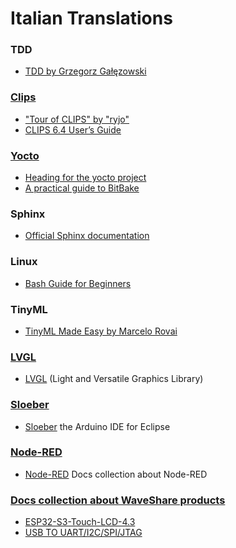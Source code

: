# Italian Translations

### TDD
*  [TDD by Grzegorz Gałęzowski](https://github.com/grzesiek-galezowski/tdd-ebook)

### [Clips](https://www.clipsrules.net)
*  ["Tour of CLIPS" by "ryjo"](https://ryjo.codes/tour-of-clips.html#)
*  [CLIPS 6.4 User’s Guide](https://www.clipsrules.net/documentation/v641/bpg641.pdf)

### [Yocto](https://www.yoctoproject.org/)
*  [Heading for the yocto project](https://github.com/CollaborativeWritersHub/heading-for-the-yocto-project)
*  [A practical guide to BitBake](https://a4z.gitlab.io/docs/BitBake/guide.html)

### Sphinx
*  [Official Sphinx documentation](https://www.sphinx-doc.org)

### Linux
*  [Bash Guide for Beginners](https://tldp.org/LDP/Bash-Beginners-Guide/html/index.html)

### TinyML
*  [TinyML Made Easy by Marcelo Rovai](https://github.com/Mjrovai/TinyML_Made_Easy_NiclaV_eBook.git)

### [LVGL](https://lvgl.io/)
*  [LVGL](https://lvgl.io/) (Light and Versatile Graphics Library)

### [Sloeber](https://github.com/Sloeber/arduino-eclipse-plugin)
*  [Sloeber](https://github.com/Sloeber/arduino-eclipse-plugin) the Arduino IDE for Eclipse 

### [Node-RED](https://nodered.org/docs/)
*  [Node-RED](https://nodered.org/docs/) Docs collection about Node-RED

### [Docs collection about WaveShare products](https://www.waveshare.com/)
*  [ESP32-S3-Touch-LCD-4.3](https://www.waveshare.com/wiki/ESP32-S3-Touch-LCD-4.3)
*  [USB TO UART/I2C/SPI/JTAG](https://www.waveshare.com/wiki/USB_TO_UART/I2C/SPI/JTAG)
